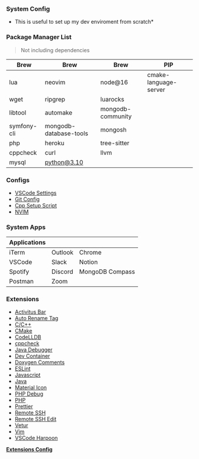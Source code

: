 ### System Config

- This is useful to set up my dev enviroment from scratch\*

### Package Manager List

> Not including dependencies

| **Brew**    | **Brew**               | **Brew**          | **PIP**               |
| ----------- | ---------------------- | ----------------- | --------------------- |
| lua         | neovim                 | node@16           | cmake-language-server |
| wget        | ripgrep                | luarocks          |
| libtool     | automake               | mongodb-community |
| symfony-cli | mongodb-database-tools | mongosh           |
| php         | heroku                 | tree-sitter       |
| cppcheck    | curl                   | llvm              |
| mysql       | python@3.10            |

### Configs

- [VSCode Settings](https://github.com/Puwya/System-Config/blob/master/settings.json)
- [Git Config](https://github.com/Puwya/System-Config/blob/master/.gitconfig)
- [Cpp Setup Script]()
- [NVIM](https://github.com/Puwya/System-Config/tree/master/.config/nvim)

### System Apps

| Applications |         |                 |
| ------------ | ------- | --------------- |
| iTerm        | Outlook | Chrome          |
| VSCode       | Slack   | Notion          |
| Spotify      | Discord | MongoDB Compass |
| Postman      | Zoom    |

### Extensions

- [Activitus Bar](https://marketplace.visualstudio.com/items?itemName=Gruntfuggly.activitusbar)
- [Auto Rename Tag](https://marketplace.visualstudio.com/items?itemName=formulahendry.auto-rename-tag)
- [C/C++](https://marketplace.visualstudio.com/items?itemName=ms-vscode.cpptools)
- [CMake](https://marketplace.visualstudio.com/items?itemName=twxs.cmake)
- [CodeLLDB](https://marketplace.visualstudio.com/items?itemName=vadimcn.vscode-lldb)
- [cppcheck](https://marketplace.visualstudio.com/items?itemName=QiuMingGe.cpp-check-lint)
- [Java Debugger](https://marketplace.visualstudio.com/items?itemName=vscjava.vscode-java-debug)
- [Dev Container](https://marketplace.visualstudio.com/items?itemName=ms-vscode-remote.remote-containers)
- [Doxygen Comments](https://marketplace.visualstudio.com/items?itemName=cschlosser.doxdocgen)
- [ESLint](https://marketplace.visualstudio.com/items?itemName=dbaeumer.vscode-eslint)
- [Javascript](https://marketplace.visualstudio.com/items?itemName=xabikos.JavaScriptSnippets)
- [Java](https://marketplace.visualstudio.com/items?itemName=redhat.java)
- [Material Icon](https://marketplace.visualstudio.com/items?itemName=PKief.material-icon-theme)
- [PHP Debug](https://marketplace.visualstudio.com/items?itemName=xdebug.php-debug)
- [PHP](https://marketplace.visualstudio.com/items?itemName=bmewburn.vscode-intelephense-client)
- [Prettier](https://marketplace.visualstudio.com/items?itemName=esbenp.prettier-vscode)
- [Remote SSH](https://marketplace.visualstudio.com/items?itemName=ms-vscode-remote.remote-ssh)
- [Remote SSH Edit](https://marketplace.visualstudio.com/items?itemName=ms-vscode-remote.remote-ssh-edit)
- [Vetur](https://marketplace.visualstudio.com/items?itemName=octref.vetur)
- [Vim](https://marketplace.visualstudio.com/items?itemName=vscodevim.vim)
- [VSCode Harpoon](https://marketplace.visualstudio.com/items?itemName=tobias-z.vscode-harpoon)

**[Extensions Config](https://github.com/Puwya/System-Config/blob/master/settings.json)**
